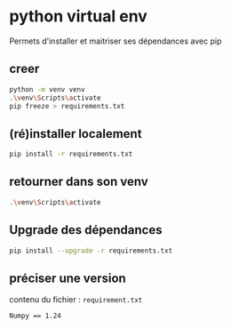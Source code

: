 # python virtual env

Permets d'installer et maitriser ses dépendances avec pip

## creer

```bash
python -m venv venv
.\venv\Scripts\activate
pip freeze > requirements.txt
```

## (ré)installer localement

```bash
pip install -r requirements.txt
```

## retourner dans son venv

```bash
.\venv\Scripts\activate
```

## Upgrade des dépendances

```bash
pip install --upgrade -r requirements.txt
```

## préciser une version

contenu du fichier : `requirement.txt` 

```txt
Numpy == 1.24
```
